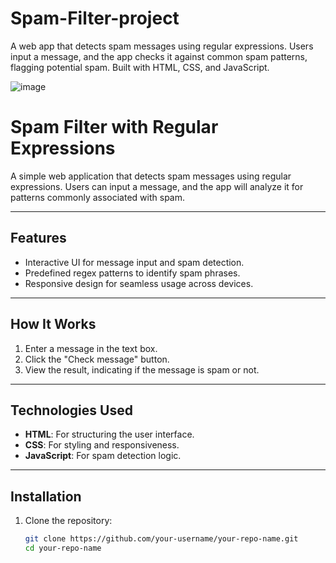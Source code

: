 # Spam-Filter-project
A web app that detects spam messages using regular expressions. Users input a message, and the app checks it against common spam patterns, flagging potential spam. Built with HTML, CSS, and JavaScript.

![image](https://github.com/user-attachments/assets/ad3f884d-cbcd-4790-90b7-2879d2ddf74b)


# Spam Filter with Regular Expressions

A simple web application that detects spam messages using regular expressions. Users can input a message, and the app will analyze it for patterns commonly associated with spam.

---

## Features

- Interactive UI for message input and spam detection.
- Predefined regex patterns to identify spam phrases.
- Responsive design for seamless usage across devices.

---

## How It Works

1. Enter a message in the text box.
2. Click the "Check message" button.
3. View the result, indicating if the message is spam or not.

---

## Technologies Used

- **HTML**: For structuring the user interface.
- **CSS**: For styling and responsiveness.
- **JavaScript**: For spam detection logic.

---

## Installation

1. Clone the repository:
   ```bash
   git clone https://github.com/your-username/your-repo-name.git
   cd your-repo-name

